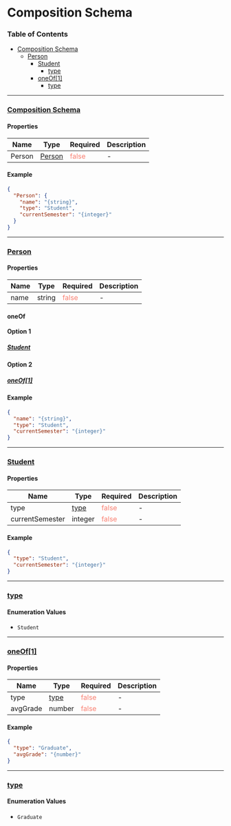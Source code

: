 # Composition Schema
### Table of Contents

- [Composition Schema](#root)
    - [Person](#%2Fproperties%2FPerson)
        - [Student](#%2Fproperties%2FPerson%2FoneOf%2F0)
            - [type](#%2Fproperties%2FPerson%2FoneOf%2F0%2Fproperties%2Ftype)
        - [oneOf\[1\]](#%2Fproperties%2FPerson%2FoneOf%2F1)
            - [type](#%2Fproperties%2FPerson%2FoneOf%2F1%2Fproperties%2Ftype)

---
### <a id="root"></a>[Composition Schema](#root)
#### Properties

| Name | Type | Required | Description |
|------|------|------|------|
| Person | <u>[Person](#%2Fproperties%2FPerson)</u> | <span style="color:salmon">false</span> | \- |

#### Example

```json
{
  "Person": {
    "name": "{string}",
    "type": "Student",
    "currentSemester": "{integer}"
  }
}
```
---
### <a id="%2Fproperties%2FPerson"></a>[Person](#%2Fproperties%2FPerson)
#### Properties

| Name | Type | Required | Description |
|------|------|------|------|
| <a id="%2Fproperties%2FPerson%2Fproperties%2Fname"></a>name | string | <span style="color:salmon">false</span> | \- |

#### oneOf
<b>Option 1</b>
##### <u>[Student](#%2Fproperties%2FPerson%2FoneOf%2F0)</u>
<b>Option 2</b>
##### <u>[oneOf[1]](#%2Fproperties%2FPerson%2FoneOf%2F1)</u>
#### Example

```json
{
  "name": "{string}",
  "type": "Student",
  "currentSemester": "{integer}"
}
```
---
### <a id="%2Fproperties%2FPerson%2FoneOf%2F0"></a>[Student](#%2Fproperties%2FPerson%2FoneOf%2F0)
#### Properties

| Name | Type | Required | Description |
|------|------|------|------|
| type | <u>[type](#%2Fproperties%2FPerson%2FoneOf%2F0%2Fproperties%2Ftype)</u> | <span style="color:salmon">false</span> | \- |
| <a id="%2Fproperties%2FPerson%2FoneOf%2F0%2Fproperties%2FcurrentSemester"></a>currentSemester | integer | <span style="color:salmon">false</span> | \- |

#### Example

```json
{
  "type": "Student",
  "currentSemester": "{integer}"
}
```
---
### <a id="%2Fproperties%2FPerson%2FoneOf%2F0%2Fproperties%2Ftype"></a>[type](#%2Fproperties%2FPerson%2FoneOf%2F0%2Fproperties%2Ftype)
#### Enumeration Values
- `Student`

---
### <a id="%2Fproperties%2FPerson%2FoneOf%2F1"></a>[oneOf\[1\]](#%2Fproperties%2FPerson%2FoneOf%2F1)
#### Properties

| Name | Type | Required | Description |
|------|------|------|------|
| type | <u>[type](#%2Fproperties%2FPerson%2FoneOf%2F1%2Fproperties%2Ftype)</u> | <span style="color:salmon">false</span> | \- |
| <a id="%2Fproperties%2FPerson%2FoneOf%2F1%2Fproperties%2FavgGrade"></a>avgGrade | number | <span style="color:salmon">false</span> | \- |

#### Example

```json
{
  "type": "Graduate",
  "avgGrade": "{number}"
}
```
---
### <a id="%2Fproperties%2FPerson%2FoneOf%2F1%2Fproperties%2Ftype"></a>[type](#%2Fproperties%2FPerson%2FoneOf%2F1%2Fproperties%2Ftype)
#### Enumeration Values
- `Graduate`
